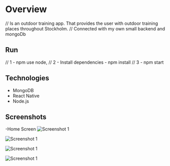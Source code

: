 # Overview
// Is an outdoor training app. That provides the user with outdoor training places throughout Stockholm. 
// Connected with my own small backend and mongoDb

## Run 
//  1 - npm use node, 
//  2 - Install dependencies - npm install
//  3 - npm start 

## Technologies
- MongoDB
- React Native 
- Node.js
 

 ## Screenshots
 -Home Screen
 ![Screenshot 1](/screenshot/Screenshot_1682534734.png "Home Screen")


 ![Screenshot 1](/screenshot/Screenshot_1682534742.png "Map Screen")


 ![Screenshot 1](/screenshot/Screenshot_1682534826.png "Search screen")


 ![Screenshot 1](/screenshot/Screenshot_1682534981.png "Gym Screen")

 

